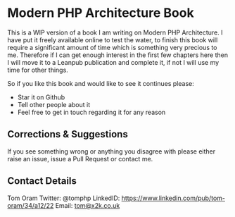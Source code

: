 Modern PHP Architecture Book
============================

This is a WIP version of a book I am writing on Modern PHP Architecture. I have
put it freely available online to test the water, to finish this book will
require a significant amount of time which is something very precious to me.
Therefore if I can get enough interest in the first few chapters here then I
will move it to a Leanpub publication and complete it, if not I will use my
time for other things.

So if you like this book and would like to see it continues please:

* Star it on Github
* Tell other people about it
* Feel free to get in touch regarding it for any reason

Corrections & Suggestions
-------------------------
If you see something wrong or anything you disagree with please either raise an
issue, issue a Pull Request or contact me.

Contact Details
---------------
Tom Oram
Twitter: @tomphp
LinkedID: https://www.linkedin.com/pub/tom-oram/34/a12/22
Email: tom@x2k.co.uk
